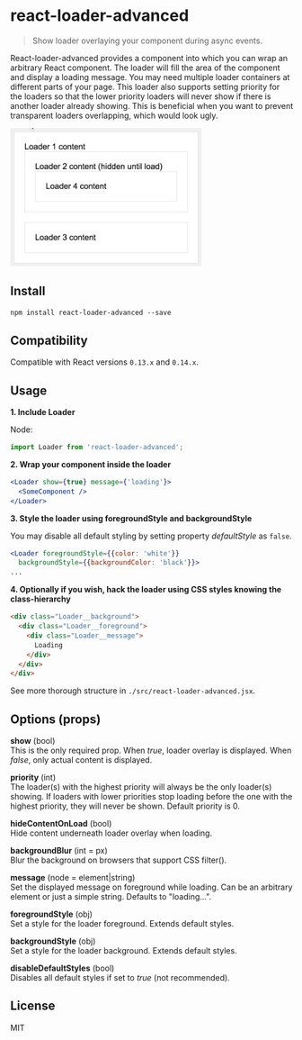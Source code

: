 # react-loader-advanced

> Show loader overlaying your component during async events.

React-loader-advanced provides a component into which you can wrap
an arbitrary React component. The loader will fill the area of the component
and display a loading message. You may need multiple loader containers
at different parts of your page. This loader also supports setting priority
for the loaders so that the lower priority loaders will never show if
there is another loader already showing. This is beneficial when you want to
prevent transparent loaders overlapping, which would look ugly.

<img src="gifs/loader-example.gif" alt="Loader example" width="340" style="width: 340px" />

## Install

```shell
npm install react-loader-advanced --save
```
## Compatibility

Compatible with React versions `0.13.x` and `0.14.x`.

## Usage

__1. Include Loader__

Node:
```js
import Loader from 'react-loader-advanced';
```

__2. Wrap your component inside the loader__
```jsx
<Loader show={true} message={'loading'}>
  <SomeComponent />
</Loader>
```
__3. Style the loader using foregroundStyle and backgroundStyle__

You may disable all default styling by setting property
*defaultStyle* as `false`.

```jsx
<Loader foregroundStyle={{color: 'white'}}
  backgroundStyle={{backgroundColor: 'black'}}>
...
```

__4. Optionally if you wish, hack the loader using CSS styles
knowing the class-hierarchy__

```html
<div class="Loader__background">
  <div class="Loader__foreground">
    <div class="Loader__message">
      Loading
    </div>
  </div>
</div>
```

See more thorough structure in `./src/react-loader-advanced.jsx`.

## Options (props)

__show__ (bool)
<br>
This is the only required prop.
When _true_, loader overlay is displayed.
When _false_, only actual content is displayed.

__priority__ (int)
<br>
The loader(s) with the highest priority will always be the only loader(s)
showing. If loaders with lower priorities stop loading before the one with
the highest priority, they will never be shown.
Default priority is 0.

__hideContentOnLoad__ (bool)
<br>
Hide content underneath loader overlay when loading.

__backgroundBlur__ (int = px)
<br>
Blur the background on browsers that support CSS filter().

__message__ (node = element|string)
<br>
Set the displayed message on foreground while loading.
Can be an arbitrary element or just a simple string.
Defaults to "loading...".

__foregroundStyle__ (obj)
<br>
Set a style for the loader foreground.
Extends default styles.

__backgroundStyle__ (obj)
<br>
Set a style for the loader background.
Extends default styles.

__disableDefaultStyles__ (bool)
<br>
Disables all default styles if set to _true_ (not recommended).

## License

MIT
